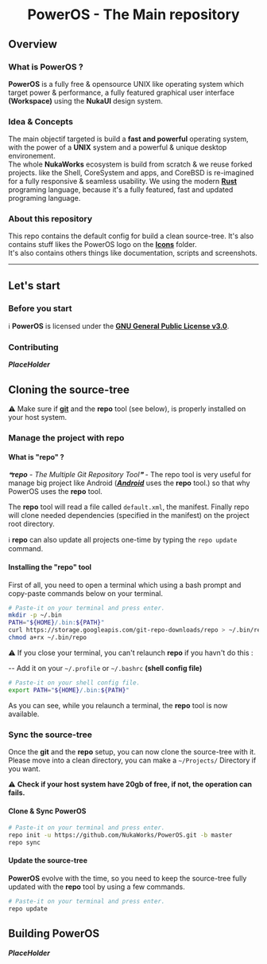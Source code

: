 <h1 align="center">PowerOS - The Main repository</h1>

## Overview

### What is PowerOS ?

**PowerOS** is a fully free & opensource UNIX like operating system which target power & performance, a fully featured graphical user interface **(Workspace)** using the **NukaUI** design system.

### Idea & Concepts

The main objectif targeted is build a **fast and powerful** operating system, with the power of a **UNIX** system and a powerful & unique desktop environement.  
The whole **NukaWorks** ecosystem is build from scratch & we reuse forked projects.
like the Shell, CoreSystem and apps, and CoreBSD is re-imagined for a fully responsive & seamless usability.
We using the modern [**Rust**](https://www.rust-lang.org/) programing language, because it's a fully featured, fast and updated programing language.

### About this repository

This repo contains the default config for build a clean source-tree.
It's also contains stuff likes the PowerOS logo on the [**Icons**](https://github.com/NukaWorks/PowerOS/tree/master/Icons/) folder.  
It's also contains others things like documentation, scripts and screenshots.

<hr />

## Let's start

### Before you start

ℹ️  **PowerOS** is licensed under the [**GNU General Public License v3.0**](https://github.com/NukaWorks/PowerOS/blob/master/LICENSE).

### Contributing

***PlaceHolder***

## Cloning the source-tree

⚠️  Make sure if [**git**](https://git-scm.com/) and the **repo** tool (see below), is properly installed on your host system.

### Manage the project with repo
#### What is "repo" ?

*❝**repo** - The Multiple Git Repository Tool❞* - The repo tool is very useful for manage big project like Android ([***Android***](https://www.android.com/) uses the **repo** tool.) so that why PowerOS uses the **repo** tool.

The **repo** tool will read a file called ``default.xml``, the manifest. Finally repo will clone needed dependencies (specified in the manifest) on the project root directory.

ℹ️  **repo** can also update all projects one-time by typing the ``repo update`` command.


#### Installing the "repo" tool

First of all, you need to open a terminal which using a bash prompt and copy-paste commands below on your terminal.

```sh
# Paste-it on your terminal and press enter.
mkdir -p ~/.bin
PATH="${HOME}/.bin:${PATH}"
curl https://storage.googleapis.com/git-repo-downloads/repo > ~/.bin/repo
chmod a+rx ~/.bin/repo
```

⚠️  If you close your terminal, you can't relaunch **repo** if you havn't do this :

-- Add it on your `~/.profile` or `~/.bashrc` **(shell config file)**

```sh
# Paste-it on your shell config file.
export PATH="${HOME}/.bin:${PATH}"
```

As you can see, while you relaunch a terminal, the **repo** tool is now available.

### Sync the source-tree

Once the **git** and the **repo** setup, you can now clone the source-tree with it.  
Please move into a clean directory, you can make a `~/Projects/` Directory if you want.

⚠️  **Check if your host system have 20gb of free, if not, the operation can fails.**

#### Clone & Sync PowerOS

```sh
# Paste-it on your terminal and press enter.
repo init -u https://github.com/NukaWorks/PowerOS.git -b master
repo sync
```

#### Update the source-tree

**PowerOS** evolve with the time, so you need to keep the source-tree fully updated with the **repo** tool by using a few commands.

```sh
# Paste-it on your terminal and press enter.
repo update
```

## Building PowerOS

***PlaceHolder***

